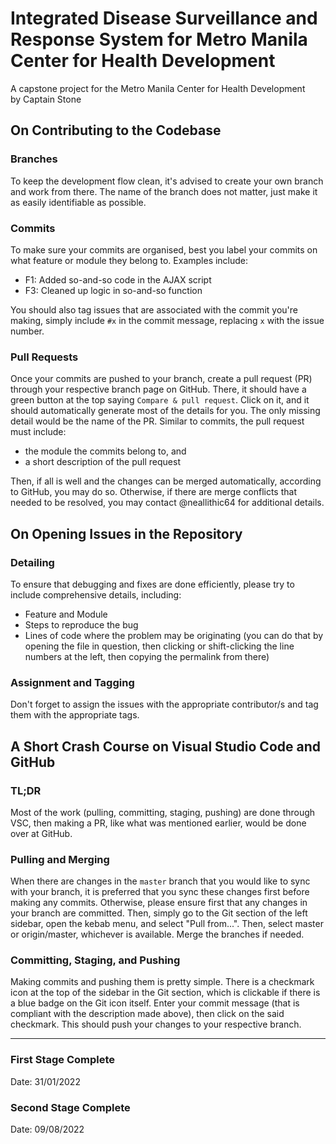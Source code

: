 # Integrated Disease Surveillance and Response System for Metro Manila Center for Health Development
A capstone project for the Metro Manila Center for Health Development  
by Captain Stone

## On Contributing to the Codebase

### Branches
To keep the development flow clean, it's advised to create your own branch and work from there. The name of the branch does not matter, just make it as easily identifiable as possible.

### Commits
To make sure your commits are organised, best you label your commits on what feature or module they belong to. Examples include:  
- F1: Added so-and-so code in the AJAX script
- F3: Cleaned up logic in so-and-so function

You should also tag issues that are associated with the commit you're making, simply include `#x` in the commit message, replacing `x` with the issue number.

### Pull Requests
Once your commits are pushed to your branch, create a pull request (PR) through your respective branch page on GitHub. There, it should have a green button at the top saying `Compare & pull request`. Click on it, and it should automatically generate most of the details for you. The only missing detail would be the name of the PR. Similar to commits, the pull request must include:
- the module the commits belong to, and
- a short description of the pull request

Then, if all is well and the changes can be merged automatically, according to GitHub, you may do so. Otherwise, if there are merge conflicts that needed to be resolved, you may contact @neallithic64 for additional details.

## On Opening Issues in the Repository

### Detailing
To ensure that debugging and fixes are done efficiently, please try to include comprehensive details, including:
- Feature and Module
- Steps to reproduce the bug
- Lines of code where the problem may be originating (you can do that by opening the file in question, then clicking or shift-clicking the line numbers at the left, then copying the permalink from there)

### Assignment and Tagging
Don't forget to assign the issues with the appropriate contributor/s and tag them with the appropriate tags.

## A Short Crash Course on Visual Studio Code and GitHub

### TL;DR
Most of the work (pulling, committing, staging, pushing) are done through VSC, then making a PR, like what was mentioned earlier, would be done over at GitHub.

### Pulling and Merging
When there are changes in the `master` branch that you would like to sync with your branch, it is preferred that you sync these changes first before making any commits. Otherwise, please ensure first that any changes in your branch are committed. Then, simply go to the Git section of the left sidebar, open the kebab menu, and select "Pull from...". Then, select master or origin/master, whichever is available. Merge the branches if needed.

### Committing, Staging, and Pushing
Making commits and pushing them is pretty simple. There is a checkmark icon at the top of the sidebar in the Git section, which is clickable if there is a blue badge on the Git icon itself. Enter your commit message (that is compliant with the description made above), then click on the said checkmark. This should push your changes to your respective branch.

<hr>

### First Stage Complete
Date: 31/01/2022

### Second Stage Complete
Date: 09/08/2022
